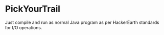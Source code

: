 # PickYourTrail
Just compile and run as normal Java program as per HackerEarth standards for I/O operations. 

